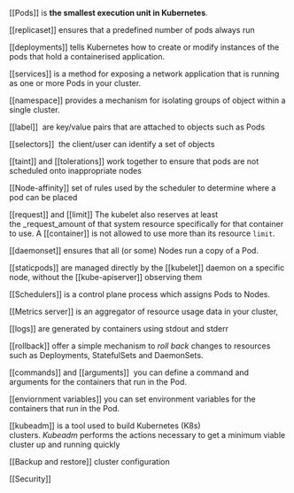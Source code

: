 [[Pods]] is **the smallest execution unit in Kubernetes**.

[[replicaset]]  ensures that a predefined number of pods always run

[[deployments]] tells Kubernetes how to create or modify instances of the pods that hold a containerised application.

[[services]] is a method for exposing a network application that is running as one or more Pods in your cluster.

[[namespace]] provides a mechanism for isolating groups of object within a single cluster.

[[label]]  are key/value pairs that are attached to objects such as Pods

[[selectors]]  the client/user can identify a set of objects

[[taint]] and [[tolerations]] work together to ensure that pods are not scheduled onto inappropriate nodes

[[Node-affinity]] set of rules used by the scheduler to determine where a pod can be placed

[[request]] and [[limit]] The kubelet also reserves at least the _request_amount of that system resource specifically for that container to use. A [[container]] is not allowed to use more than its resource `limit`.

[[daemonset]] ensures that all (or some) Nodes run a copy of a Pod.

[[staticpods]]  are managed directly by the [[kubelet]] daemon on a specific node, without the [[kube-apiserver]] observing them

[[Schedulers]] is a control plane process which assigns Pods to Nodes. 

[[Metrics server]] is an aggregator of resource usage data in your cluster,

[[logs]] are generated by containers using stdout and stderr

[[rollback]] offer a simple mechanism to _roll back_ changes to resources such as Deployments, StatefulSets and DaemonSets.

[[commands]] and [[arguments]]  you can define a command and arguments for the containers that run in the Pod.

[[enviornment variables]] you can set environment variables for the containers that run in the Pod.

[[kubeadm]] is a tool used to build Kubernetes (K8s) clusters. _Kubeadm_ performs the actions necessary to get a minimum viable cluster up and running quickly

[[Backup and restore]] cluster configuration

[[Security]] 